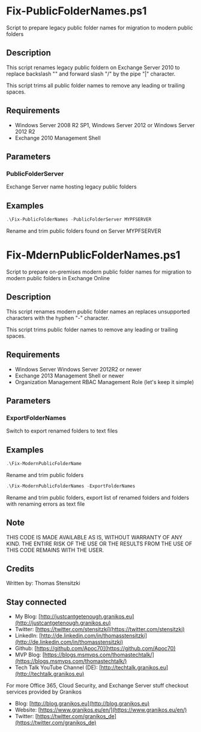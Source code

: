 # Fix-PublicFolderNames.ps1

Script to prepare legacy public folder names for migration to modern public folders

## Description

This script renames legacy public foldern on Exchange Server 2010 to replace backslash "\" and forward slash "/" by the pipe "|" character.

This script trims all public folder names to remove any leading or trailing spaces.

## Requirements

- Windows Server 2008 R2 SP1, Windows Server 2012 or Windows Server 2012 R2  
- Exchange 2010 Management Shell

## Parameters

### PublicFolderServer

Exchange Server name hosting legacy public folders

## Examples

``` PowerShell
.\Fix-PublicFolderNames -PublicFolderServer MYPFSERVER
```

Rename and trim public folders found on Server MYPFSERVER

# Fix-MdernPublicFolderNames.ps1

Script to prepare on-premises modern public folder names for migration to modern public folders in Exchange Online

## Description

This script renames modern public folder names an replaces unsupported characters with the hyphen "-" character.

This script trims public folder names to remove any leading or trailing spaces.

## Requirements

- Windows Server Windows Server 2012R2 or newer
- Exchange 2013 Management Shell or newer
- Organization Management RBAC Management Role (let's keep it simple)

## Parameters

### ExportFolderNames

Switch to export renamed folders to text files

## Examples

``` PowerShell
.\Fix-ModernPublicFolderName
```

Rename and trim public folders

``` PowerShell
.\Fix-ModernPublicFolderNames -ExportFolderNames
```

Rename and trim public folders, export list of renamed folders and folders with renaming errors as text file

## Note

THIS CODE IS MADE AVAILABLE AS IS, WITHOUT WARRANTY OF ANY KIND. THE ENTIRE
RISK OF THE USE OR THE RESULTS FROM THE USE OF THIS CODE REMAINS WITH THE USER.

## Credits

Written by: Thomas Stensitzki

## Stay connected

- My Blog: [http://justcantgetenough.granikos.eu](http://justcantgetenough.granikos.eu)
- Twitter: [https://twitter.com/stensitzki](https://twitter.com/stensitzki)
- LinkedIn: [http://de.linkedin.com/in/thomasstensitzki](http://de.linkedin.com/in/thomasstensitzki)
- Github: [https://github.com/Apoc70](https://github.com/Apoc70)
- MVP Blog: [https://blogs.msmvps.com/thomastechtalk/](https://blogs.msmvps.com/thomastechtalk/)
- Tech Talk YouTube Channel (DE): [http://techtalk.granikos.eu](http://techtalk.granikos.eu)

For more Office 365, Cloud Security, and Exchange Server stuff checkout services provided by Granikos

- Blog: [http://blog.granikos.eu](http://blog.granikos.eu)
- Website: [https://www.granikos.eu/en/](https://www.granikos.eu/en/)
- Twitter: [https://twitter.com/granikos_de](https://twitter.com/granikos_de)
